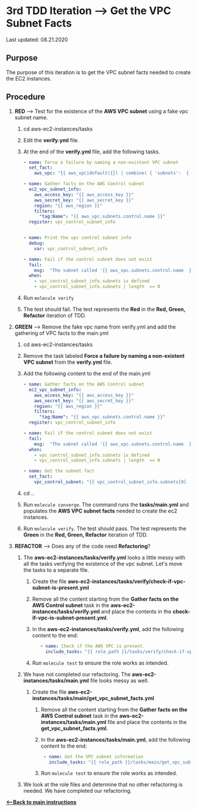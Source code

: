 # 3rd TDD Iteration --> Get the VPC Subnet Facts

Last updated: 08.21.2020

## Purpose

The purpose of this iteration is to get the VPC subnet facts needed to
create the EC2 instances.

## Procedure

1. **RED** --> Test for the existence of the **AWS VPC subnet** 
   using a fake vpc subnet name.

    1. cd aws-ec2-instances/tasks
    1. Edit the **verify.yml** file.
    1. At the end of the **verify.yml** file, add the following tasks.
    
        ```yaml
        - name: Force a failure by naming a non-existent VPC subnet
          set_fact:
            aws_vpc: "{{ aws_vpc|default({}) | combine( { 'subnets':  { 'control': { 'name': 'fake_subnet_name' } } } ) }}"
        
        - name: Gather facts on the AWS Control subnet
          ec2_vpc_subnet_info:
            aws_access_key: "{{ aws_access_key }}"
            aws_secret_key: "{{ aws_secret_key }}"
            region: "{{ aws_region }}"
            filters:
              "tag:Name": "{{ aws_vpc.subnets.control.name }}"
          register: vpc_control_subnet_info
        
        
        - name: Print the vpc control subnet info
          debug:
            var: vpc_control_subnet_info
        
        - name: Fail if the control subnet does not exist
          fail:
            msg:  "The subnet called '{{ aws_vpc.subnets.control.name  }}' does not exist."
          when:
            - vpc_control_subnet_info.subnets is defined
            - vpc_control_subnet_info.subnets | length  == 0
        ```

    1. Run `molecule verify`
    1. The test should fail.  The test represents
       the **Red** in the **Red, Green, Refactor** iteration of TDD.

1. **GREEN** --> Remove the fake vpc name from verify.yml and add the
gathering of VPC facts to the main.yml

    1. cd aws-ec2-instances/tasks
    1. Remove the task labeled **Force a failure by naming a non-existent VPC subnet**
    from the **verify.yml** file.
    1. Add the following content to the end of the main.yml
    
        ```yaml
        - name: Gather facts on the AWS Control subnet
          ec2_vpc_subnet_info:
            aws_access_key: "{{ aws_access_key }}"
            aws_secret_key: "{{ aws_secret_key }}"
            region: "{{ aws_region }}"
            filters:
              "tag:Name": "{{ aws_vpc.subnets.control.name }}"
          register: vpc_control_subnet_info
        
        - name: Fail if the control subnet does not exist
          fail:
            msg:  "The subnet called '{{ aws_vpc.subnets.control.name  }}' does not exist."
          when:
            - vpc_control_subnet_info.subnets is defined
            - vpc_control_subnet_info.subnets | length  == 0
        
        - name: Get the subnet fact
          set_fact:
            vpc_control_subnet: "{{ vpc_control_subnet_info.subnets[0]  }}"
        ```
    1. cd ..
    
    1. Run `molecule converge`.  The command runs the **tasks/main.yml**
       and populates the **AWS VPC subnet facts** needed to create the ec2 instances.
    
    1. Run `molecule verify`. The test should pass.  The test represents
       the **Green** in the **Red, Green, Refactor** iteration of TDD.
  
1. **REFACTOR** --> Does any of the code need **Refactoring**?

    1. The **aws-ec2-instances/tasks/verify.yml** looks a 
       little messy with all the tasks verifying the existence of the vpc subnet.
       Let's move the tasks to a separate file.
    
        1. Create the file **aws-ec2-instances/tasks/verify/check-if-vpc-subnet-is-present.yml**  
        
        1. Remove all the content starting from the 
           **Gather facts on the AWS Control subnet** task in the
           **aws-ec2-instances/tasks/verify.yml**
           and place the contents in the **check-if-vpc-is-subnet-present.yml**.
        
        1. In the **aws-ec2-instances/tasks/verify.yml**, 
           add the following content to the end:
        
            ```yaml
               - name: Check if the AWS VPC is present.
                 include_tasks: "{{ role_path }}/tasks/verify/check-if-vpc-subnet-is-present.yml"
           ```
        1. Run `molecule test` to ensure the role works as intended.
        
    1. We have not completed our refactoring.  The **aws-ec2-instances/tasks/main.yml**
       file looks messy as well. 
        
        1. Create the file **aws-ec2-instances/tasks/main/get_vpc_subnet_facts.yml**  
    
            1. Remove all the content starting from the
               **Gather facts on the AWS Control subnet** task
               in the **aws-ec2-instances/tasks/main.yml** file
               and place the contents in the **get_vpc_subnet_facts.yml**.
                
            1. In the **aws-ec2-instances/tasks/main.yml**, 
               add the following content to the end:
                
                 ```yaml
                  - name: Get the VPC subnet information
                    include_tasks: "{{ role_path }}/tasks/main/get_vpc_subnet_facts.yml"
                 ```
                
            1. Run `molecule test` to ensure the role works as intended.
        
    1. We look at the role files and determine that no other refactoring is needed.
       We have completed our refactoring.  

[**<--Back to main instructions**](../readme.md#3rdTDD)